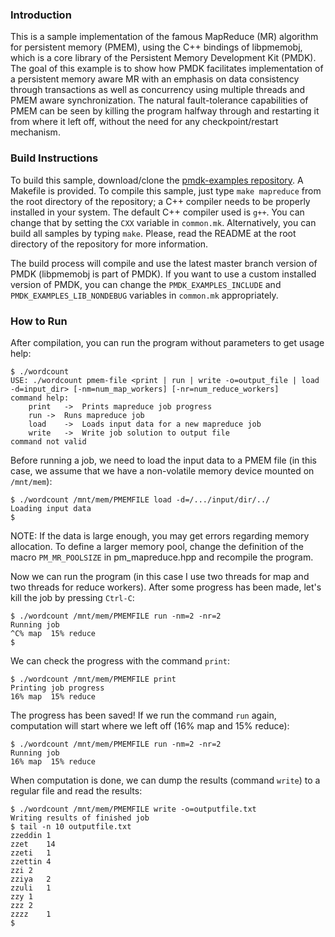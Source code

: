 ### Introduction

This is a sample implementation of the famous MapReduce (MR) algorithm for
persistent memory (PMEM), using the C++ bindings of libpmemobj, which is a core
library of the Persistent Memory Development Kit (PMDK). The goal of this
example is to show how PMDK facilitates implementation of a persistent memory
aware MR with an emphasis on data consistency through transactions as well as
concurrency using multiple threads and PMEM aware synchronization. The natural
fault-tolerance capabilities of PMEM can be seen by killing the program halfway
through and restarting it from where it left off, without the need for any
checkpoint/restart mechanism.

### Build Instructions

To build this sample, download/clone the [pmdk-examples
repository](https://github.com/pmem/pmdk-examples).  A Makefile is provided. To
compile this sample, just type `make mapreduce` from the root directory of the
repository; a C++ compiler needs to be properly installed in your system. The
default C++ compiler used is `g++`. You can change that by setting the `CXX`
variable in `common.mk`. Alternatively, you can build all samples by typing
`make`. Please, read the README at the root directory of the repository for
more information. 

The build process will compile and use the latest master branch version of PMDK
(libpmemobj is part of PMDK). If you want to use a custom installed version of
PMDK, you can change the `PMDK_EXAMPLES_INCLUDE` and
`PMDK_EXAMPLES_LIB_NONDEBUG` variables in `common.mk` appropriately.

### How to Run

After compilation, you can run the program without parameters to get usage help:

<!-- -->

	$ ./wordcount
	USE: ./wordcount pmem-file <print | run | write -o=output_file | load -d=input_dir> [-nm=num_map_workers] [-nr=num_reduce_workers]
	command help:
		print	->	Prints mapreduce job progress
		run	->	Runs mapreduce job
		load	->	Loads input data for a new mapreduce job
		write	->	Write job solution to output file
	command not valid

Before running a job, we need to load the input data to a PMEM file (in this
case, we assume that we have a non-volatile memory device mounted on
`/mnt/mem`):

<!-- -->

	$ ./wordcount /mnt/mem/PMEMFILE load -d=/.../input/dir/../
	Loading input data
	$

NOTE: If the data is large enough, you may get errors regarding memory allocation.
To define a larger memory pool, change the definition of the macro 
`PM_MR_POOLSIZE` in pm\_mapreduce.hpp and recompile the program.

Now we can run the program (in this case I use two threads for map and two
threads for reduce workers). After some progress has been made, let's kill the
job by pressing `Ctrl-C`:

<!-- -->

	$ ./wordcount /mnt/mem/PMEMFILE run -nm=2 -nr=2
	Running job
	^C% map  15% reduce
	$

We can check the progress with the command `print`:

<!-- -->

	$ ./wordcount /mnt/mem/PMEMFILE print
	Printing job progress
	16% map  15% reduce

The progress has been saved! If we run the command `run` again, computation will
start where we left off (16% map and 15% reduce):

<!-- -->

	$ ./wordcount /mnt/mem/PMEMFILE run -nm=2 -nr=2
	Running job
	16% map  15% reduce

When computation is done, we can dump the results (command `write`) to a regular
file and read the results:

<!-- -->

	$ ./wordcount /mnt/mem/PMEMFILE write -o=outputfile.txt
	Writing results of finished job
	$ tail -n 10 outputfile.txt
	zzeddin	1
	zzet	14
	zzeti	1
	zzettin	4
	zzi	2
	zziya	2
	zzuli	1
	zzy	1
	zzz	2
	zzzz	1
	$

